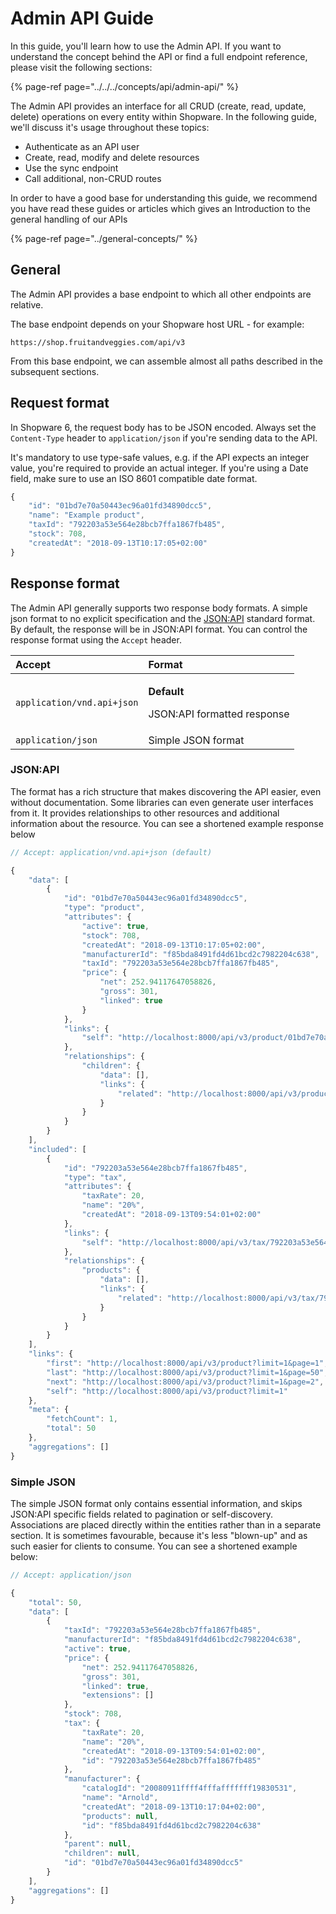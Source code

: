 # Admin API Guide

In this guide, you'll learn how to use the Admin API. If you want to understand the concept behind the API or find a full endpoint reference, please visit the following sections:

{% page-ref page="../../../concepts/api/admin-api/" %}

The Admin API provides an interface for all CRUD \(create, read, update, delete\) operations on every entity within Shopware. In the following guide, we'll discuss it's usage throughout these topics:

* Authenticate as an API user
* Create, read, modify and delete resources
* Use the sync endpoint
* Call additional, non-CRUD routes

In order to have a good base for understanding this guide, we recommend you have read these guides or articles which gives an Introduction to the general handling of our APIs

{% page-ref page="../general-concepts/" %}

## General

The Admin API provides a base endpoint to which all other endpoints are relative.

The base endpoint depends on your Shopware host URL - for example:

```text
https://shop.fruitandveggies.com/api/v3
```

From this base endpoint, we can assemble almost all paths described in the subsequent sections.

## Request format

In Shopware 6, the request body has to be JSON encoded. Always set the `Content-Type` header to `application/json` if you're sending data to the API.

It's mandatory to use type-safe values, e.g. if the API expects an integer value, you're required to provide an actual integer. If you're using a Date field, make sure to use an ISO 8601 compatible date format.

```javascript
{
    "id": "01bd7e70a50443ec96a01fd34890dcc5",
    "name": "Example product",
    "taxId": "792203a53e564e28bcb7ffa1867fb485",
    "stock": 708,
    "createdAt": "2018-09-13T10:17:05+02:00"
}
```

## Response format

The Admin API generally supports two response body formats. A simple json format to no explicit specification and the [JSON:API](http://jsonapi.org/) standard format. By default, the response will be in JSON:API format. You can control the response format using the `Accept` header.

<table>
  <thead>
    <tr>
      <th style="text-align:left">Accept</th>
      <th style="text-align:left">Format</th>
    </tr>
  </thead>
  <tbody>
    <tr>
      <td style="text-align:left"><code>application/vnd.api+json</code>
      </td>
      <td style="text-align:left">
        <p><b>Default</b>
        </p>
        <p>JSON:API formatted response</p>
      </td>
    </tr>
    <tr>
      <td style="text-align:left"><code>application/json</code>
      </td>
      <td style="text-align:left">Simple JSON format</td>
    </tr>
  </tbody>
</table>

### **JSON:API**

The format has a rich structure that makes discovering the API easier, even without documentation. Some libraries can even generate user interfaces from it. It provides relationships to other resources and additional information about the resource. You can see a shortened example response below

```javascript
// Accept: application/vnd.api+json (default)

{
    "data": [
        {
            "id": "01bd7e70a50443ec96a01fd34890dcc5",
            "type": "product",
            "attributes": {
                "active": true,
                "stock": 708,
                "createdAt": "2018-09-13T10:17:05+02:00",
                "manufacturerId": "f85bda8491fd4d61bcd2c7982204c638",
                "taxId": "792203a53e564e28bcb7ffa1867fb485",
                "price": {
                    "net": 252.94117647058826,
                    "gross": 301,
                    "linked": true
                }
            },
            "links": {
                "self": "http://localhost:8000/api/v3/product/01bd7e70a50443ec96a01fd34890dcc5"
            },
            "relationships": {
                "children": {
                    "data": [],
                    "links": {
                        "related": "http://localhost:8000/api/v3/product/01bd7e70a50443ec96a01fd34890dcc5/children"
                    }
                }
            }
        }
    ],
    "included": [
        {
            "id": "792203a53e564e28bcb7ffa1867fb485",
            "type": "tax",
            "attributes": {
                "taxRate": 20,
                "name": "20%",
                "createdAt": "2018-09-13T09:54:01+02:00"
            },
            "links": {
                "self": "http://localhost:8000/api/v3/tax/792203a53e564e28bcb7ffa1867fb485"
            },
            "relationships": {
                "products": {
                    "data": [],
                    "links": {
                        "related": "http://localhost:8000/api/v3/tax/792203a53e564e28bcb7ffa1867fb485/products"
                    }
                }
            }
        }
    ],
    "links": {
        "first": "http://localhost:8000/api/v3/product?limit=1&page=1",
        "last": "http://localhost:8000/api/v3/product?limit=1&page=50",
        "next": "http://localhost:8000/api/v3/product?limit=1&page=2",
        "self": "http://localhost:8000/api/v3/product?limit=1"
    },
    "meta": {
        "fetchCount": 1,
        "total": 50
    },
    "aggregations": []
}
```



### **Simple JSON**

The simple JSON format only contains essential information, and skips JSON:API specific fields related to pagination or self-discovery. Associations are placed directly within the entities rather than in a separate section. It is sometimes favourable, because it's less "blown-up" and as such easier for clients to consume. You can see a shortened example below:

```javascript
// Accept: application/json

{
    "total": 50,
    "data": [
        {
            "taxId": "792203a53e564e28bcb7ffa1867fb485",
            "manufacturerId": "f85bda8491fd4d61bcd2c7982204c638",
            "active": true,
            "price": {
                "net": 252.94117647058826,
                "gross": 301,
                "linked": true,
                "extensions": []
            },
            "stock": 708,
            "tax": {
                "taxRate": 20,
                "name": "20%",
                "createdAt": "2018-09-13T09:54:01+02:00",
                "id": "792203a53e564e28bcb7ffa1867fb485"
            },
            "manufacturer": {
                "catalogId": "20080911ffff4fffafffffff19830531",
                "name": "Arnold",
                "createdAt": "2018-09-13T10:17:04+02:00",
                "products": null,
                "id": "f85bda8491fd4d61bcd2c7982204c638"
            },
            "parent": null,
            "children": null,
            "id": "01bd7e70a50443ec96a01fd34890dcc5"
        }
    ],
    "aggregations": []
}
```

